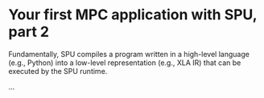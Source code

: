 # Your first MPC application with SPU, part 2

Fundamentally, SPU compiles a program written in a high-level language (e.g., Python) into a low-level representation (e.g., XLA IR) that can be executed by the SPU runtime.

...
